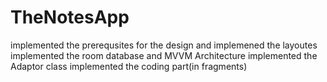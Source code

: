 # TheNotesApp
implemented the prerequsites for the design and implemened the layoutes
implemented the room database and MVVM Architecture
implemented the Adaptor class
implemented the coding part(in fragments)
